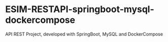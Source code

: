 # ESIM-RESTAPI-springboot-mysql-dockercompose
API REST Project, developed with SpringBoot, MySQL and DockerCompose
